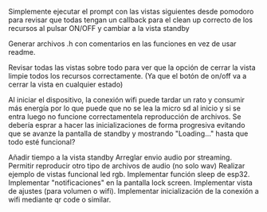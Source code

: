 Simplemente ejecutar el prompt con las vistas siguientes desde pomodoro para revisar que todas tengan un callback para el clean up correcto de los recursos al pulsar ON/OFF y cambiar a la vista standby

Generar archivos .h con comentarios en las funciones en vez de usar readme.

Revisar todas las vistas sobre todo para ver que la opción de cerrar la vista limpie todos los recursos correctamente. (Ya que el botón de on/off va a cerrar la vista en cualquier estado)

Al iniciar el dispositivo, la conexión wifi puede tardar un rato y consumir más energía por lo que puede que no se lea la micro sd al inicio y si se entra luego no funcione correctamentela reproducción de archivos.
Se debería esprar a hacer las inicializaciones de forma progresiva evitando que se avanze la pantalla de standby y mostrando "Loading..." hasta que todo esté funcional?

Añadir tiempo a la vista standby
Arreglar envio audio por streaming.
Permitir reproducir otro tipo de archivos de audio (no solo wav)
Realizar ejemplo de vistas funcional led rgb.
Implementar función sleep de esp32.
Implementar "notificaciones" en la pantalla lock screen.
Implementar vista de ajustes (para volumen o wifi).
Implementar inicialización de la conexión a wifi mediante qr code o similar.